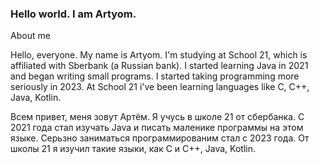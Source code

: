 ### Hello world. I am Artyom.

About me

Hello, everyone. My name is Artyom. I'm studying at School 21, which is affiliated with Sberbank (a Russian bank). I started learning Java in 2021 and began writing small programs. I started taking programming more seriously in 2023. 
At School 21 i've been learning languages like C, C++, Java, Kotlin.

Всем привет, меня зовут Артём.
Я учусь в школе 21 от сбербанка. С 2021 года стал изучать Java и писать маленике программы на этом языке.
Серьзно заниматься программированим стал с 2023 года. От школы 21 я изучил такие языки, как C и C++, Java, Kotlin.


